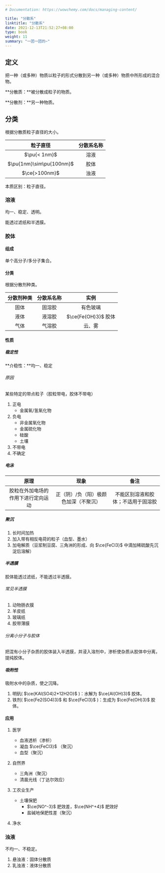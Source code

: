 ```yaml
---
# Documentation: https://wowchemy.com/docs/managing-content/

title: "分散系"
linktitle: "分散系"
date: 2021-12-13T21:52:27+08:00
type: book
weight: 11
summary: "一团一团的~"
---
```


## 定义

把一种（或多种）物质以粒子的形式分散到另一种（或多种）物质中所形成的混合物。

**分散质：**被分散成粒子的物质。

**分散剂：**另一种物质。

## 分类

根据分散质粒子直径的大小。

|         粒子直径         | 分散系名称 |
| :----------------------: | :--------: |
|       $\pu{< 1nm}$       |    溶液    |
| $\pu{1nm}\sim\pu{100nm}$ |    胶体    |
|      $\ce{>100nm}$       |    浊液    |

本质区别：粒子直径。

### 溶液

均一、稳定、透明。

能透过滤纸和半透膜。

### 胶体

#### 组成

单个高分子/多分子集合。

#### 分类

根据分散剂种类。

| 分散剂种类 | 分散系名称 |        实例         |
| :--------: | :--------: | :-----------------: |
|    固体    |   固溶胶   |      有色玻璃       |
|    液体    |   液溶胶   | $\ce{Fe(OH)3}$ 胶体 |
|    气体    |   气溶胶   |       云、雾        |

#### 性质

##### 稳定性

**介稳性：**均一、稳定

###### 原因

某些特定的带点粒子（胶粒带电，胶体不带电）

1. 正电
	- 金属氧/氢氧化物
2. 负电
	- 非金属氧化物
	- 金属硫化物
	- 硅酸
	- 土壤
3. 不带电
4. 不确定

##### 电泳

|                原理                |                 现象                  |                备注                |
| :--------------------------------: | :-----------------------------------: | :--------------------------------: |
| 胶粒在外加电场的作用下进行定向运动 | 正（阴）/负（阳）极颜色加深（不聚沉） | 不能区别溶液和胶体；不适用于固溶胶 |

##### 聚沉

1. 长时间加热
2. 加入带有相反电荷的粒子（血型、墨水）
3. 加电解质（豆浆制豆腐、三角洲的形成、向 $\ce{FeCl3}$ 中滴加稀硫酸先沉淀后溶解）

##### 半透膜

胶体能透过滤纸，不能透过半透膜。

###### 常见半透膜

1. 动物肠衣膜
2. 羊皮纸
3. 玻璃纸
4. 胶带薄膜

###### 分离小分子与胶体

把混有小分子杂质的胶体装入半透膜，并浸入溶剂中，渗析使杂质从胶体中分离，提纯胶体。

##### 吸附性

吸附水中的杂质，使之沉降。

1. 明矾( $\ce{KAl(SO4)2*12H2O}$ )：水解为 $\ce{Al(OH)3}$ 胶体。
2. 铁剂( $\ce{Fe2(SO4)3}$ 和 $\ce{FeCl3}$ )：生成为 $\ce{Fe(OH)3}$ 胶体。

#### 应用

1. 医学
	- 血液透析（渗析）
	- 凝血 $\ce{FeCl3}$ （聚沉）
	- 血型（聚沉）
2. 自然界
	- 三角洲（聚沉）
	- 清晨光线（丁达尔效应）
3. 工农业生产
	- 土壤保肥
		- $\ce{NO^-3}$ 肥效差，$\ce{NH^+4}$ 肥效好
		- 盐碱地保肥性差（聚沉）

4. 净水

### 浊液

不均一、不稳定。

1. 悬浊液：固体分散质
2. 乳浊液：液体分散质
